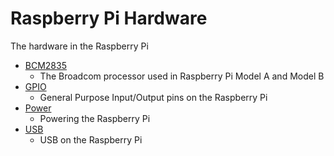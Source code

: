 # Raspberry Pi Hardware

The hardware in the Raspberry Pi

- [BCM2835](bcm2835.md)
    - The Broadcom processor used in Raspberry Pi Model A and Model B
- [GPIO](gpio.md)
    - General Purpose Input/Output pins on the Raspberry Pi
- [Power](power.md)
    - Powering the Raspberry Pi
- [USB](usb.md)
    - USB on the Raspberry Pi

